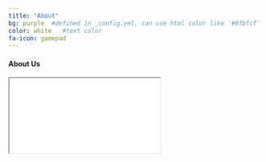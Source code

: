 ```yaml
---
title: "About"
bg: purple  #defined in _config.yml, can use html color like '#0fbfcf'
color: white   #text color
fa-icon: gamepad
---
```


#### About Us

<div class="icontain">
  <iframe src="//youtu.be/AuoH0vz3Mqk" allowfullscreen></iframe>
</div>